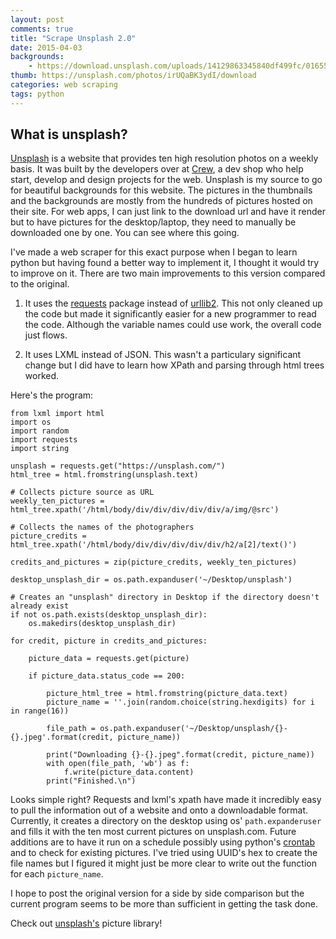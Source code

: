 ```yaml
---
layout: post
comments: true
title: "Scrape Unsplash 2.0"
date: 2015-04-03
backgrounds:
    - https://download.unsplash.com/uploads/14129863345840df499fc/0165574c
thumb: https://unsplash.com/photos/irUQaBK3ydI/download
categories: web scraping
tags: python
---
```


## What is unsplash?

[Unsplash](https://unsplash.com/) is a website that provides ten high resolution photos on a weekly basis. It
was built by the developers over at [Crew](https://pickcrew.com/?utm_source=Unsplash&utm_medium=website&utm_campaign=unsplash),
a dev shop who help start, develop and design projects for the web. Unsplash is my source to go for beautiful backgrounds
for this website. The pictures in the thumbnails and the backgrounds are mostly from  the hundreds of pictures hosted
on their site. For web apps, I can just link to the download url and have it render but to have pictures for the
desktop/laptop, they need to manually be downloaded one by one. You can see where this going.

I've made a web scraper for this exact purpose when I began to learn python but having found a better way to
implement it, I thought it would try to improve on it. There are two main improvements to this version compared to
the original.

1. It uses the [requests](http://docs.python-requests.org/en/latest/) package instead of [urllib2](https://docs.python.org/2/library/urllib2.html).
This not only cleaned up the code but made it significantly easier for a new programmer to read the code. Although the
variable names could use work, the overall code just flows.

2. It uses LXML instead of JSON. This wasn't a particulary significant change but I did have to learn how XPath and
parsing through html trees worked.

Here's the program:

    from lxml import html
    import os
    import random
    import requests
    import string

    unsplash = requests.get("https://unsplash.com/")
    html_tree = html.fromstring(unsplash.text)

    # Collects picture source as URL
    weekly_ten_pictures = html_tree.xpath('/html/body/div/div/div/div/div/a/img/@src')

    # Collects the names of the photographers
    picture_credits = html_tree.xpath('/html/body/div/div/div/div/div/h2/a[2]/text()')

    credits_and_pictures = zip(picture_credits, weekly_ten_pictures)

    desktop_unsplash_dir = os.path.expanduser('~/Desktop/unsplash')

    # Creates an "unsplash" directory in Desktop if the directory doesn't already exist
    if not os.path.exists(desktop_unsplash_dir):
        os.makedirs(desktop_unsplash_dir)

    for credit, picture in credits_and_pictures:

        picture_data = requests.get(picture)

        if picture_data.status_code == 200:

            picture_html_tree = html.fromstring(picture_data.text)
            picture_name = ''.join(random.choice(string.hexdigits) for i in range(16))

            file_path = os.path.expanduser('~/Desktop/unsplash/{}-{}.jpeg'.format(credit, picture_name))

            print("Downloading {}-{}.jpeg".format(credit, picture_name))
            with open(file_path, 'wb') as f:
                f.write(picture_data.content)
            print("Finished.\n")

Looks simple right? Requests and lxml's xpath have made it incredibly easy to pull the information out of a website
and onto a downloadable format. Currently, it creates a directory on the desktop using os' ```path.expanderuser```
and fills it with the ten most current pictures on unsplash.com. Future additions are to have it run on a schedule
possibly using python's [crontab](https://pypi.python.org/pypi/python-crontab) and to check for existing pictures.
I've tried using UUID's hex to create the file names but I figured it might just be more clear to write out the function
for each ```picture_name```.

I hope to post the original version for a side by side comparison but the current program seems to be more than sufficient
in getting the task done.

Check out [unsplash's](https://unsplash.com/) picture library!
